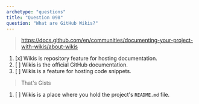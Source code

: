 ```yaml
---
archetype: "questions"
title: "Question 098"
question: "What are GitHub Wikis?"
---
```



> https://docs.github.com/en/communities/documenting-your-project-with-wikis/about-wikis
1. [x] Wikis is repository feature for hosting documentation.
1. [ ] Wikis is the official GitHub documentation.
1. [ ] Wikis is a feature for hosting code snippets.
> That's Gists
1. [ ] Wikis is a place where you hold the project's `README.md` file.
